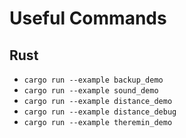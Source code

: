 # Useful Commands

## Rust

* `cargo run --example backup_demo`
* `cargo run --example sound_demo`
* `cargo run --example distance_demo`
* `cargo run --example distance_debug`
* `cargo run --example theremin_demo`
